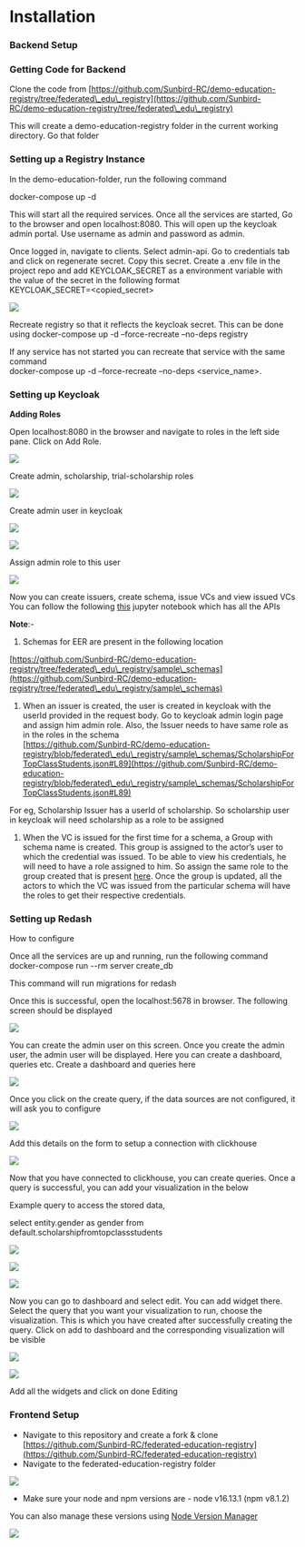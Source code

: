 # Installation

### Backend Setup <a href="#_btcqa01b80kx" id="_btcqa01b80kx"></a>

### Getting Code for Backend <a href="#_pjvmd0ibetjy" id="_pjvmd0ibetjy"></a>

Clone the code from [https://github.com/Sunbird-RC/demo-education-registry/tree/federated\_edu\_registry](https://github.com/Sunbird-RC/demo-education-registry/tree/federated\_edu\_registry)

This will create a demo-education-registry folder in the current working directory. Go that folder

### Setting up a Registry Instance <a href="#_5l1lkhqaq9ey" id="_5l1lkhqaq9ey"></a>

In the demo-education-folder, run the following command

docker-compose up -d

This will start all the required services. Once all the services are started, Go to the browser and open localhost:8080. This will open up the keycloak admin portal. Use username as admin and password as admin.

Once logged in, navigate to clients. Select admin-api. Go to credentials tab and click on regenerate secret. Copy this secret. Create a .env file in the project repo and add KEYCLOAK\_SECRET as a environment variable with the value of the secret in the following format\
KEYCLOAK\_SECRET=\<copied\_secret>

![](../../../.gitbook/assets/0.png)

Recreate registry so that it reflects the keycloak secret. This can be done using docker-compose up -d –force-recreate –no-deps registry

If any service has not started you can recreate that service with the same command\
docker-compose up -d –force-recreate –no-deps \<service\_name>.

### Setting up Keycloak <a href="#_9kf7tx8j3sxx" id="_9kf7tx8j3sxx"></a>

**Adding Roles**

Open localhost:8080 in the browser and navigate to roles in the left side pane. Click on Add Role.

![](<../../../.gitbook/assets/1 (1).png>)

Create admin, scholarship, trial-scholarship roles

![](../../../.gitbook/assets/2.png)

Create admin user in keycloak

![](../../../.gitbook/assets/3.png)

![](<../../../.gitbook/assets/4 (1).png>)

Assign admin role to this user

![](../../../.gitbook/assets/5.png)

Now you can create issuers, create schema, issue VCs and view issued VCs\
You can follow the following [this](https://github.com/varadeth/demo-education-registry/blob/issue\_624\_backend\_eer\_docs/issuance.ipynb) jupyter notebook which has all the APIs

**Note**:-

1. Schemas for EER are present in the following location

[https://github.com/Sunbird-RC/demo-education-registry/tree/federated\_edu\_registry/sample\_schemas](https://github.com/Sunbird-RC/demo-education-registry/tree/federated\_edu\_registry/sample\_schemas)

1. When an issuer is created, the user is created in keycloak with the userId provided in the request body. Go to keycloak admin login page and assign him admin role. Also, the Issuer needs to have same role as in the roles in the schema\
   [https://github.com/Sunbird-RC/demo-education-registry/blob/federated\_edu\_registry/sample\_schemas/ScholarshipForTopClassStudents.json#L89](https://github.com/Sunbird-RC/demo-education-registry/blob/federated\_edu\_registry/sample\_schemas/ScholarshipForTopClassStudents.json#L89)

For eg, Scholarship Issuer has a userId of scholarship. So scholarship user in keycloak will need scholarship as a role to be assigned

1. When the VC is issued for the first time for a schema, a Group with schema name is created. This group is assigned to the actor’s user to which the credential was issued. To be able to view his credentials, he will need to have a role assigned to him. So assign the same role to the group created that is present [here](https://github.com/Sunbird-RC/demo-education-registry/blob/federated\_edu\_registry/sample\_schemas/ScholarshipForTopClassStudents.json#L89). Once the group is updated, all the actors to which the VC was issued from the particular schema will have the roles to get their respective credentials.

### Setting up Redash <a href="#_cf0y99rd0e19" id="_cf0y99rd0e19"></a>

How to configure

Once all the services are up and running, run the following command\
docker-compose run --rm server create\_db

This command will run migrations for redash

Once this is successful, open the localhost:5678 in browser. The following screen should be displayed

![](../../../.gitbook/assets/6.png)

You can create the admin user on this screen. Once you create the admin user, the admin user will be displayed. Here you can create a dashboard, queries etc. Create a dashboard and queries here

![](../../../.gitbook/assets/7.png)

Once you click on the create query, if the data sources are not configured, it will ask you to configure

![](../../../.gitbook/assets/8.png)

Add this details on the form to setup a connection with clickhouse

![](../../../.gitbook/assets/9.png)

Now that you have connected to clickhouse, you can create queries. Once a query is successful, you can add your visualization in the below

Example query to access the stored data,

select entity.gender as gender from default.scholarshipfromtopclassstudents

![](../../../.gitbook/assets/10.png)

![](../../../.gitbook/assets/11.png)

![](../../../.gitbook/assets/12.png)

Now you can go to dashboard and select edit. You can add widget there. Select the query that you want your visualization to run, choose the visualization. This is which you have created after successfully creating the query. Click on add to dashboard and the corresponding visualization will be visible

![](../../../.gitbook/assets/13.png)

![](../../../.gitbook/assets/14.png)

Add all the widgets and click on done Editing

### Frontend Setup <a href="#_lcjuuta90ki" id="_lcjuuta90ki"></a>

* Navigate to this repository and create a fork & clone [https://github.com/Sunbird-RC/federated-education-registry](https://github.com/Sunbird-RC/federated-education-registry)
* Navigate to the federated-education-registry folder

![](../../../.gitbook/assets/15.png)

* Make sure your node and npm versions are - node v16.13.1 (npm v8.1.2)

You can also manage these versions using [Node Version Manager](https://www.freecodecamp.org/news/node-version-manager-nvm-install-guide/)

![](../../../.gitbook/assets/16.png)
